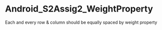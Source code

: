 # Android_S2Assig2_WeightProperty
Each and every row &amp; column should be equally spaced by weight property
